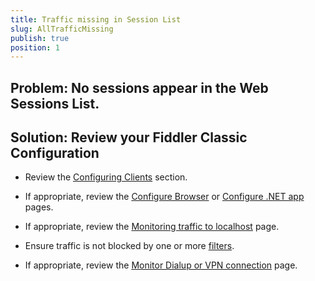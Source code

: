 ```yaml
---
title: Traffic missing in Session List
slug: AllTrafficMissing
publish: true
position: 1
---
```


Problem: No sessions appear in the Web Sessions List.
-----------------------------------------------------

Solution: Review your Fiddler Classic Configuration
-------------------------------------------

+ Review the [Configuring Clients][1] section.

+ If appropriate, review the [Configure Browser][2] or [Configure .NET app][3] pages.
 
+ If appropriate, review the [Monitoring traffic to localhost][5] page.

+ Ensure traffic is not blocked by one or more [filters][6].

+ If appropriate, review the [Monitor Dialup or VPN connection][4] page.

[1]: ../../Configure-Fiddler/Tasks/ConfigureFiddler
[2]: ../../Configure-Fiddler/Tasks/ConfigureBrowsers
[3]: ../../Configure-Fiddler/Tasks/ConfigureDotNETApp
[4]: ../../Configure-Fiddler/Tasks/MonitorDialupAndVPN
[5]: ../../Configure-Fiddler/Tasks/MonitorLocalTraffic
[6]: ../../KnowledgeBase/Filters
